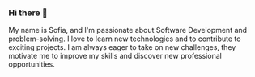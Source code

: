 ### Hi there 👋

<!--
**Sofia-Knyshoyid/Sofia-Knyshoyid** is a ✨ _special_ ✨ repository because its `README.md` (this file) appears on your GitHub profile.

Here are some ideas to get you started:

My name is Sofia, and I'm passionate about Software Development and Networking 
- 🔭 I’m currently working on ...
- 🌱 I’m currently learning ...
- 👯 I’m looking to collaborate on ...
- 🤔 I’m looking for help with ...
- 💬 Ask me about ...
- 📫 How to reach me: ...
- 😄 Pronouns: ...
- ⚡ Fun fact: ...
-->

My name is Sofia, and I'm passionate about Software Development and problem-solving.
I love to learn new technologies and to contribute to exciting projects.
I am always eager to take on new challenges, they motivate me to improve my skills and discover new professional opportunities.

